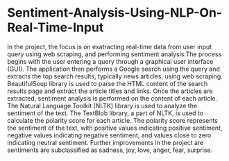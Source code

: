 # Sentiment-Analysis-Using-NLP-On-Real-Time-Input
 In the project, the focus is on exatracting real-time data from user input query using web scraping, and performing sentiment analysis.The process begins with the user entering a query through a graphical user interface (GUI). The application then performs a Google search using the query and extracts the top search results, typically news articles, using web scraping. BeautifulSoup library is used to parse the HTML content of the search results page and extract the article titles and links.
Once the articles are extracted, sentiment analysis is performed on the content of each article. The Natural Language Toolkit (NLTK) library is used to analyze the sentiment of the text. The TextBlob library, a part of NLTK, is used to calculate the polarity score for each article. The polarity score represents the sentiment of the text, with positive values indicating positive sentiment, negative values indicating negative sentiment, and values close to zero indicating neutral sentiment. Further improvements in the project are sentiments are subclassified as sadness, joy, love, anger, fear, surprise.
